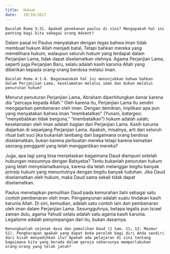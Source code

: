 ```yaml
---
title:  Hukum
date:   29/10/2017
---
```


`Bacalah Roma 3:31. Apakah penekanan paulus di sini? Mengapakah hal ini penting bagi kita sebagai orang Advent?`

Dalam pasal ini Paulus menyatakan dengan tegas bahwa iman tidak membuat hukum Allah menjadi batal, Tetapi bahkan mereka yang memelihara hukum, walaupun seluruh hukum yang terdapat dalam Perjanjian Lama, tidak dapat diselamatkan olehnya. Agama Perjanjian Lama, seperti juga Perjanjian Baru, selalu adalah kasih karunia Allah yang diberikan kepada orang-orang berdosa melalui iman.

`Bacalah Roma 4:1-8. Bagaimanakah hal ini menunjukkan bahwa bahkan dalam Perjanjian Lama, keselamatan melalui iman dan bukan melalui penurutan hukum?`

Menurut penuturan Perjanjian Lama, Abraham diperhitungkan benar karena dia “percaya kepada Allah.” Oleh karena itu, Perjanjian Lama itu sendiri mengajarkan pembenaran oleh iman. Dengan demikian, implikasi apa pun yang menyatakan bahwa iman “membatalkan” (Yunani, _katargeo_: “menyebabkan tidak berguna,” “membatalkan”) hukum adalah salah; keselamatan oleh iman adalah bagian dari Perjanjian Lama. Kasih karunia diajarkan di sepanjang Perjanjian Lama. Apakah, misalnya, arti dari seluruh ritual bait suci jika bukanlah lambang dari bagaimana orang berdosa diselamatkan, bukan karena perbuatan mereka tetapi karena kematian seorang pengganti yang telah menggantikan mereka?

Juga, apa lagi yang bisa menjelaskan bagaimana Daud diampuni setelah hubungan mesumnya dengan Batsyeba? Tentu bukanlah penurutan hukum yang telah menyelamatkannya, karena dia telah melanggar begitu banyak prinsip hukum yang menuntutnya dengan begitu banyak tuduhan. Jika Daud diselamatkan oleh hukum, maka Daud sama sekali tidak dapat diselamatkan.

Paulus menetapkan pemulihan Daud pada kemurahan Ilahi sebagai satu contoh pembenaran oleh iman. Pengampunan adalah suatu tindakan kasih karunia Allah. Di sini, kemudian, adalah satu contoh lain dari pembenaran oleh iman dalam Perjanjian Lama. Sesungguhnya, betapa legalis pun Israel zaman dulu, agama Yahudi selalu adalah satu agama kasih karunia. Legalisme adalah penyimpangan dari itu, bukan dasarnya.

`Renungkanlah sejenak dosa dan pemulihan Daud (2 Sam. 11; 12; Mazmur 51). Pengharapan apakah yang dapat Anda peroleh bagi diri Anda sendiri dari kisah menyedihkan itu? Apakah ada pelajaran di sini tentang bagaimana kita yang berada dalam gereja seharusnya memperlakukan orang-orang yang telah jatuh?`